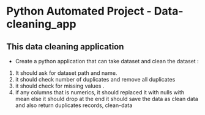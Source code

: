 # Python Automated Project - Data-cleaning_app

## This data cleaning application

- Create a python application that can take dataset and clean the dataset :

1. It should ask for dataset path and name.
2. it should check number of duplicates and remove all duplicates 
3. it should check for missing values .
4. if any columns that is numerics, it should replaced it with nulls with mean else it should drop
at the end it should save the data as clean data and also return duplicates records, clean-data
